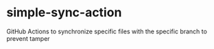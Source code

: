 # simple-sync-action
GitHub Actions to synchronize specific files with the specific branch to prevent tamper

